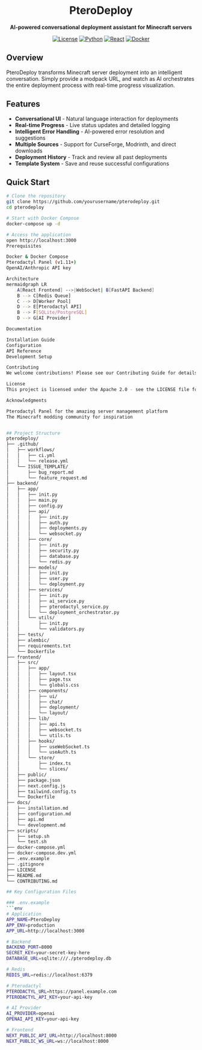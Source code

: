 <div align="center">
  <h1>PteroDeploy</h1>
  <p><strong>AI-powered conversational deployment assistant for Minecraft servers</strong></p>
  
  [![License](https://img.shields.io/badge/license-MIT-blue.svg)](LICENSE)
  [![Python](https://img.shields.io/badge/python-3.11+-blue.svg)](https://www.python.org/downloads/)
  [![React](https://img.shields.io/badge/react-18.0+-61dafb.svg)](https://reactjs.org/)
  [![Docker](https://img.shields.io/badge/docker-ready-2496ed.svg)](https://www.docker.com/)
</div>

## Overview

PteroDeploy transforms Minecraft server deployment into an intelligent conversation. Simply provide a modpack URL, and watch as AI orchestrates the entire deployment process with real-time progress visualization.

## Features

- **Conversational UI** - Natural language interaction for deployments
- **Real-time Progress** - Live status updates and detailed logging
- **Intelligent Error Handling** - AI-powered error resolution and suggestions
- **Multiple Sources** - Support for CurseForge, Modrinth, and direct downloads
- **Deployment History** - Track and review all past deployments
- **Template System** - Save and reuse successful configurations

## Quick Start

```bash
# Clone the repository
git clone https://github.com/yourusername/pterodeploy.git
cd pterodeploy

# Start with Docker Compose
docker-compose up -d

# Access the application
open http://localhost:3000
Prerequisites

Docker & Docker Compose
Pterodactyl Panel (v1.11+)
OpenAI/Anthropic API key

Architecture
mermaidgraph LR
    A[React Frontend] -->|WebSocket| B[FastAPI Backend]
    B --> C[Redis Queue]
    C --> D[Worker Pool]
    D --> E[Pterodactyl API]
    B --> F[SQLite/PostgreSQL]
    D --> G[AI Provider]

Documentation

Installation Guide
Configuration
API Reference
Development Setup

Contributing
We welcome contributions! Please see our Contributing Guide for details.

License
This project is licensed under the Apache 2.0 - see the LICENSE file for details.

Acknowledgments

Pterodactyl Panel for the amazing server management platform
The Minecraft modding community for inspiration


## Project Structure
pterodeploy/
├── .github/
│   ├── workflows/
│   │   ├── ci.yml
│   │   └── release.yml
│   └── ISSUE_TEMPLATE/
│       ├── bug_report.md
│       └── feature_request.md
├── backend/
│   ├── app/
│   │   ├── init.py
│   │   ├── main.py
│   │   ├── config.py
│   │   ├── api/
│   │   │   ├── init.py
│   │   │   ├── auth.py
│   │   │   ├── deployments.py
│   │   │   └── websocket.py
│   │   ├── core/
│   │   │   ├── init.py
│   │   │   ├── security.py
│   │   │   ├── database.py
│   │   │   └── redis.py
│   │   ├── models/
│   │   │   ├── init.py
│   │   │   ├── user.py
│   │   │   └── deployment.py
│   │   ├── services/
│   │   │   ├── init.py
│   │   │   ├── ai_service.py
│   │   │   ├── pterodactyl_service.py
│   │   │   └── deployment_orchestrator.py
│   │   └── utils/
│   │       ├── init.py
│   │       └── validators.py
│   ├── tests/
│   ├── alembic/
│   ├── requirements.txt
│   └── Dockerfile
├── frontend/
│   ├── src/
│   │   ├── app/
│   │   │   ├── layout.tsx
│   │   │   ├── page.tsx
│   │   │   └── globals.css
│   │   ├── components/
│   │   │   ├── ui/
│   │   │   ├── chat/
│   │   │   ├── deployment/
│   │   │   └── layout/
│   │   ├── lib/
│   │   │   ├── api.ts
│   │   │   ├── websocket.ts
│   │   │   └── utils.ts
│   │   ├── hooks/
│   │   │   ├── useWebSocket.ts
│   │   │   └── useAuth.ts
│   │   └── store/
│   │       ├── index.ts
│   │       └── slices/
│   ├── public/
│   ├── package.json
│   ├── next.config.js
│   ├── tailwind.config.ts
│   └── Dockerfile
├── docs/
│   ├── installation.md
│   ├── configuration.md
│   ├── api.md
│   └── development.md
├── scripts/
│   ├── setup.sh
│   └── test.sh
├── docker-compose.yml
├── docker-compose.dev.yml
├── .env.example
├── .gitignore
├── LICENSE
├── README.md
└── CONTRIBUTING.md

## Key Configuration Files

### .env.example
```env
# Application
APP_NAME=PteroDeploy
APP_ENV=production
APP_URL=http://localhost:3000

# Backend
BACKEND_PORT=8000
SECRET_KEY=your-secret-key-here
DATABASE_URL=sqlite:///./pterodeploy.db

# Redis
REDIS_URL=redis://localhost:6379

# Pterodactyl
PTERODACTYL_URL=https://panel.example.com
PTERODACTYL_API_KEY=your-api-key

# AI Provider
AI_PROVIDER=openai
OPENAI_API_KEY=your-api-key

# Frontend
NEXT_PUBLIC_API_URL=http://localhost:8000
NEXT_PUBLIC_WS_URL=ws://localhost:8000
